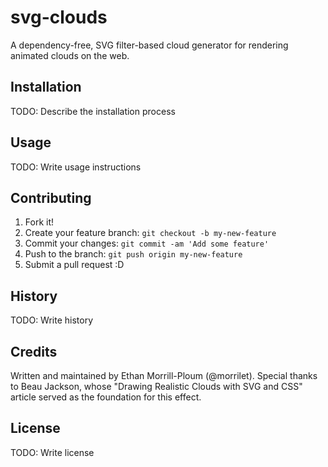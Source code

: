 # svg-clouds

A dependency-free, SVG filter-based cloud generator for rendering animated clouds on the web.

## Installation

TODO: Describe the installation process

## Usage

TODO: Write usage instructions

## Contributing

1. Fork it!
2. Create your feature branch: `git checkout -b my-new-feature`
3. Commit your changes: `git commit -am 'Add some feature'`
4. Push to the branch: `git push origin my-new-feature`
5. Submit a pull request :D

## History

TODO: Write history

## Credits

Written and maintained by Ethan Morrill-Ploum (@morrilet).
Special thanks to Beau Jackson, whose "Drawing Realistic Clouds with SVG and CSS" article served as the foundation for this effect.

## License

TODO: Write license